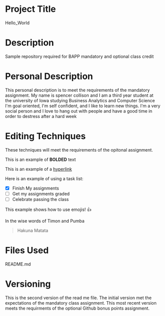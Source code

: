 # Project Title
Hello_World

# Description
Sample repository required for BAPP mandatory and optional class credit 

# Personal Description
This personal description is to meet the requirements of the mandatory assignment.
My name is spencer collison and I am a third year student at the university of Iowa studying Business Analytics and Computer Science
I'm goal oriented, I'm self confident, and I like to learn new things.
I'm a very social person and I love to hang out with people and have a good time in order to destress after a hard week

# Editing Techniques
These techniques will meet the requirements of the opitonal assignment.

This is an example of **BOLDED** text

This is an example of a [hyperlink](https://www.google.com/search?q=definition+of+a+hyperlink&rlz=1C5CHFA_enUS725US725&oq=definition+of+a+hyperlink&aqs=chrome..69i57j0l7.4821j1j7&sourceid=chrome&ie=UTF-8)

Here is an example of using a task list:
- [x] Finish My assignments
- [ ] Get my assignments graded
- [ ] Celebrate passing the class

This example shows how to use emojis! :+1:

In the wise words of Timon and Pumba
> Hakuna Matata

# Files Used
README.md

# Versioning
This is the second version of the read me file. The initial version met the expectations of the mandatory class assignment.  This most recent version meets the requirments of the optional Github bonus points assignment.
